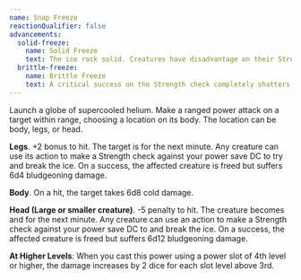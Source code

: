 ```yaml
---
name: Snap Freeze
reactionQualifier: false
advancements:
  solid-freeze:
    name: Solid Freeze
    text: The ice rock solid. Creatures have disadvantage on their Strength checks to break it.
  brittle-freeze:
    name: Brittle Freeze
    text: A critical success on the Strength check completely shatters the affected creature's appendage. If legs, it falls prone and loses half its remaining hit points. If head, it immediately dies.
---
```

Launch a globe of supercooled helium. Make a ranged power attack on a target within range, choosing a location on its
body. The location can be body, legs, or head.

__Legs__. +2 bonus to hit. The target is <me-condition id="restrained"/> for the next minute. Any creature can use its
action to make a Strength check against your power save DC to try and break the ice. On a success, the affected
creature is freed but suffers 6d4 bludgeoning damage.

__Body__. On a hit, the target takes 6d8 cold damage.

__Head (Large or smaller creature)__. -5 penalty to hit. The creature becomes <me-condition id="blinded"/> and
<me-condition id="deafened"/> for the next minute. Any creature can use an action to make a Strength check against your
power save DC to and break the ice. On a success, the affected creature is freed but suffers 6d12 bludgeoning damage.

__At Higher Levels__: When you cast this power using a power slot of 4th level or higher, the damage increases
by 2 dice for each slot level above 3rd.
